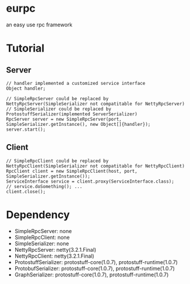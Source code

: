 eurpc
=====

an easy use rpc framework

# Tutorial

## Server
    // handler implemented a customized service interface
    Object handler; 
    
    // SimpleRpcServer could be replaced by NettyRpcServer(SimpleSerializer not compatitable for NettyRpcServer)
    // SimpleSerializer could be replaced by ProtostuffSerializer(implemented ServerSerializer)
    RpcServer server = new SimpleRpcServer(port, SimpleSerializer.getInstance(), new Object[]{handler}); 
    server.start();

## Client
    // SimpleRpcClient could be replaced by NettyRpcClient(SimpleSerializer not compatitable for NettyRpcClient)
    RpcClient client = new SimpleRpcClient(host, port, SimpleSerializer.getInstance());
    ServiceInterface service = client.proxy(ServiceInterface.class);
    // service.doSomething(); ...
    client.close();
    
# Dependency
* SimpleRpcServer: none  
* SimpleRpcClient: none  
* SimpleSerializer: none  
* NettyRpcServer: netty(3.2.1.Final)  
* NettyRpcClient: netty(3.2.1.Final)  
* ProtostuffSerializer: protostuff-core(1.0.7), protostuff-runtime(1.0.7)  
* ProtobufSerializer: protostuff-core(1.0.7), protostuff-runtime(1.0.7)  
* GraphSerializer: protostuff-core(1.0.7), protostuff-runtime(1.0.7)  